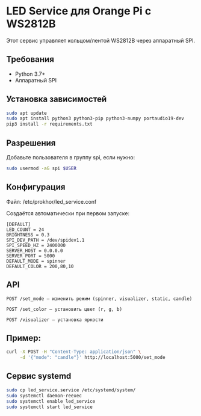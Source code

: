 # LED Service для Orange Pi с WS2812B

Этот сервис управляет кольцом/лентой WS2812B через аппаратный SPI.


## Требования
- Python 3.7+
- Аппаратный SPI

## Установка зависимостей

```bash
sudo apt update
sudo apt install python3 python3-pip python3-numpy portaudio19-dev
pip3 install -r requirements.txt
```

## Разрешения

Добавьте пользователя в группу spi, если нужно:
```bash
sudo usermod -aG spi $USER
```
## Конфигурация

Файл: /etc/prokhor/led_service.conf

Создаётся автоматически при первом запуске:

    [DEFAULT]
    LED_COUNT = 24
    BRIGHTNESS = 0.3
    SPI_DEV_PATH = /dev/spidev1.1
    SPI_SPEED_HZ = 2400000
    SERVER_HOST = 0.0.0.0
    SERVER_PORT = 5000
    DEFAULT_MODE = spinner
    DEFAULT_COLOR = 200,80,10

## API

    POST /set_mode — изменить режим (spinner, visualizer, static, candle)

    POST /set_color — установить цвет (r, g, b)

    POST /visualizer — установка яркости

## Пример:
```bash
curl -X POST -H "Content-Type: application/json" \
     -d '{"mode": "candle"}' http://localhost:5000/set_mode
```
## Сервис systemd

```bash
sudo cp led_service.service /etc/systemd/system/
sudo systemctl daemon-reexec
sudo systemctl enable led_service
sudo systemctl start led_service
```
